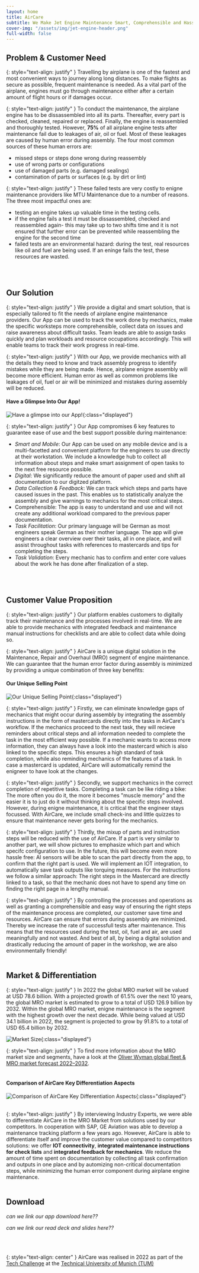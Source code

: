 ```yaml
---
layout: home
title: AirCare
subtitle: We Make Jet Engine Maintenance Smart, Comprehensible and Hassle Free
cover-img: "/assets/img/jet-engine-header.png"
full-width: false
---
```


## Problem & Customer Need <a name="problem"></a>

{: style="text-align: justify" }
Travelling by airplane is one of the fastest and most convenient ways to journey along long distances. To make flights as secure as possible, frequent maintenance is needed. As a vital part of the airplane, engines must go through maintenance either after a certain amount of flight hours or if damages occur.

{: style="text-align: justify" }
To conduct the maintenance, the airplane engine has to be dissassembled into all its parts. Thereafter, every part is checked, cleaned, repaired or replaced. Finally, the engine is reassembled and thoroughly tested. However, **75%** of all airplane engine tests after maintenance fail due to leakages of air, oil or fuel. Most of these leakages are caused by human error during assembly. The four most common sources of these human errors are:
* missed steps or steps done wrong during reassembly
* use of wrong parts or configurations
* use of damaged parts (e.g. damaged sealings)
* contamination of parts or surfaces (e.g. by dirt or lint)

{: style="text-align: justify" }
These failed tests are very costly to enigne maintenance providers like MTU Maintenance due to a number of reasons. The three most impactful ones are:
* testing an engine takes up valuable time in the testing cells. 
* if the engine fails a test it must be dissassembled, checked and reassembled again- this may take up to two shifts time and it is not ensured that further error can be prevented while reassembling the engine for the second time
* failed tests are an environmental hazard: during the test, real resources like oil and fuel are being used. If an eninge fails the test, these resources are wasted.
<br />
<br />

## Our Solution <a name="solution"></a>

{: style="text-align: justify" }
We provide a digital and smart solution, that is especially tailored to fit the needs of airplane engine maintenance providers. Our App can be used to  track the work done by mechanics, make the specific worksteps more comprehensible, collect data on issues and raise awareness about difficult tasks. Team leads are able to assign tasks quickly and plan workloads and resource occupations accordingly. This will enable teams to track their work progress in real-time. 

{: style="text-align: justify" }
With our App, we provide mechanics with all the details they need to know and track assembly progress to identify mistakes while they are being made. Hence, airplane enigne assembly will become more efficient. Human error as well as common problems like leakages of oil, fuel or air will be minimized and  mistakes during assembly will be reduced.

#### Have a Glimpse Into Our App!
![Have a glimpse into our App!](/assets/img/app_mockup1.png){:class="displayed"}

{: style="text-align: justify" }
Our App compromises 6 key features to guarantee ease of use and the best support possible during maintenance:
* *Smart and Mobile*: Our App can be used on any mobile device and is a multi-facetted and convenient platform for the engineers to use directly at their workstation. We include a knowledge hub to collect all information about steps and make smart assignment of open tasks to the next free resource possible.
* *Digital*: We significantly reduce the amount of paper used and shift all documentation to our digitzed platform.
* *Data Collection & Feedback*: We can track which steps and parts have caused issues in the past. This enables us to statistically analyze the assembly and give warnings to mechanics for the most critical steps.
* Comprehensible: The app is easy to understand and use and will not create any additional workload compared to the previous paper documentation.
* *Task Facilitation*: Our primary language will be German as most engineers speak German as their mother language. The app will give engineers a clear overview over their tasks, all in one place, and will assist throughout tasks with references to mastercards and tips for completing the steps.
* *Task Validation*: Every mechanic has to confirm and enter core values about the work he has done after finalization of a step.
<br />
<br />

## Customer Value Proposition <a name="cvp"></a>

{: style="text-align: justify" }
Our platform enables customers to digitally track their maintenance and the processes involved in real-time. We are able to provide mechanics with integrated feedback and maintenance manual instructions for checklists and are able to collect data while doing so. 

{: style="text-align: justify" }
AirCare is a unique digital solution in the Maintenance, Repair and Overhaul (MRO) segment of engine maintenance. We can guarantee that the human error factor during assembly is minimized by providing a unique combination of three key benefits:

#### Our Unique Selling Point
![Our Unique Selling Point](/assets/img/usp.png){:class="displayed"}

{: style="text-align: justify" }
Firstly, we can eliminate knowledge gaps of mechanics that might occur during assembly by integrating the assembly instructions in the form of mastercards directly into the tasks in AirCare's workflow. If the mechanics proceed to the next task, they will recieve reminders about critical steps and all information needed to complete the task in the most efficient way possible. If a mechanic wants to access more information, they can always have a look into the mastercard which is also linked to the specific steps. This ensures a high standard of task completion, while also reminding mechanics of the features of a task. In case a mastercard is updated, AirCare will automatically remind the enigneer to have look at the changes.

{: style="text-align: justify" }
Secondly, we support mechanics in the correct completion of repetitive tasks. Completing a task can be like riding a bike: The more often you do it, the more it becomes "muscle memory" and the easier it is to just do it without thinking about the specific steps involved. However, during enigne maintenance, it is critical that the engineer stays focussed. With AirCare, we include small check-ins and little quizzes to ensure that maintenance never gets boring for the mechanics.

{: style="text-align: justify" }
Thirdly, the mixup of parts and instruction steps will be reduced with the use of AirCare. If a part is very similar to another part, we will show pictures to emphasize which part and which specifc configuration to use. In the future, this will become even more hassle free: AI sensors will be able to scan the part directly from the app, to confirm that the right part is used. We will implement an IOT integration, to automatically save task outputs like torquing measures. For the instructions we follow a similar approach: The right steps in the Mastercard are directly linked to a task, so that the mechanic does not have to spend any time on finding the right page in a lengthy manual.

{: style="text-align: justify" }
By controlling the processes and operations as well as granting a comprehensible and easy way of ensuring the right steps of the maintenance process are completed, our customer save time and resources. AirCare can ensure that errors during assembly are minimized. Thereby we increase the rate of successfull tests after maintenance. This means that the resources used during the test, oil, fuel and air, are used meaningfully and not wasted. And best of all, by being a digital solution and drastically reducing the amount of paper in the workshop, we are also environmentally friendly!
<br />
<br />

## Market & Differentiation <a name="market"></a>

{: style="text-align: justify" }
In 2022 the global MRO market will be valued at USD 78.6 billion. With a projected growth of 61.5% over the next 10 years, the global MRO market is estimated to grow to a total of USD 126.9 billion by 2032. Within the global MRO market, enigne maintenance is the segment with the highest growth over the next decade. While being valued at USD 34.1 billion in 2022, the segment is projected to grow by 91.8% to a total of USD 65.4 billion by 2032.

![Market Size](/assets/img/market.png){:class="displayed"}

{: style="text-align: justify" }
To find more information about the MRO market size and segments, have a look at the [Oliver Wyman global fleet & MRO market forecast 2022–2032](https://www.oliverwyman.com/our-expertise/insights/2022/feb/global-fleet-and-mro-market-forecast-2022-2032.html).
<br />
<br />

#### Comparison of AirCare Key Differentiation Aspects
![Comparison of AirCare Key Differentiation Aspects](/assets/img/Competitor_comparison.png){:class="displayed"}
<br />
<br />

{: style="text-align: justify" }
By interviewing Industry Experts, we were able to differentiate AirCare in the MRO Market from solutions used by our competitors. In cooperation with SAP, GE Aviation was able to develop a maintenance tracking platform a few years ago. However, AirCare is able to differentiate itself and improve the customer value compared to competitors solutions: we offer **IOT connectivity**, **integrated maintenance instructions for check lists** and **integrated feedback for mechanics**. We reduce the amount of time spent on documentation by collecting all task confirmation and outputs in one place and by automizing non-critical documentation steps, while minimizing the human error component during airplane engine maintenance.
<br /> 
<br /> 

## Download <a name="download"></a>

*can we link our app download here??*

*can we link our read deck and slides here??*

<br />
<br />



{: style="text-align: center" }
AirCare was realised in 2022 as part of the [Tech Challenge](https://academy.unternehmertum.de/programs/tech-challenge) at the [Technical University of Munich (TUM)](https://www.tum.de/en/)







